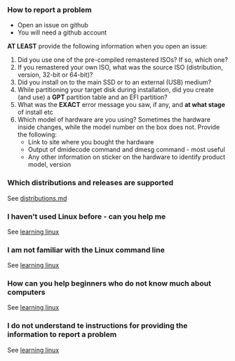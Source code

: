 ### How to report a problem
- Open an issue on github
- You will need a github account

**AT LEAST** provide the following information when you open an issue:
1. Did you use one of the pre-compiled remastered ISOs? If so, which one?
2. If you remastered your own ISO, what was the source ISO (distribution, version, 32-bit or 64-bit)?
3. Did you install on to the main SSD or to an external (USB) medium?
4. While partitioning your target disk during installation, did you create (and use) a **GPT** partition table and an EFI partition?
5. What was the **EXACT** error message you saw, if any, and **at what stage** of install etc
6. Which model of hardware are you using? Sometimes the hardware inside changes, while the model number on the box does not. Provide the following:
    - Link to site where you bought the hardware
    - Output of dmidecode command and dmesg command - most useful
    - Any other information on sticker on the hardware to identify product model, version

### Which distributions and releases are supported
See [distributions.md](/docs/distributions.md)

### I haven't used Linux before - can you help me
See [learning linux](/docs/learning_linux.md)

### I am not familiar with the Linux command line
See [learning linux](/docs/learning_linux.md)

### How can you help beginners who do not know much about computers
See [learning linux](/docs/learning_linux.md)

### I do not understand te instructions for providing the information to report a problem
See [learning linux](/docs/learning_linux.md)
